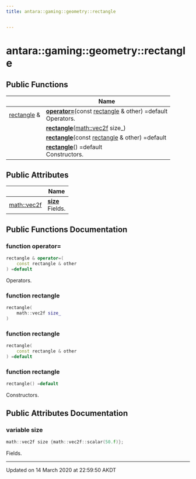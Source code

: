 ```yaml
---
title: antara::gaming::geometry::rectangle


---
```


# antara::gaming::geometry::rectangle















## Public Functions

|                | Name           |
| -------------- | -------------- |
| [rectangle](Classes/structantara_1_1gaming_1_1geometry_1_1rectangle.md) & | **[operator=](Classes/structantara_1_1gaming_1_1geometry_1_1rectangle.md#function-operator=)**(const [rectangle](Classes/structantara_1_1gaming_1_1geometry_1_1rectangle.md) & other) =default <br>Operators.  |
|  | **[rectangle](Classes/structantara_1_1gaming_1_1geometry_1_1rectangle.md#function-rectangle)**([math::vec2f](Classes/classantara_1_1gaming_1_1math_1_1basic__vector.md) size_)  |
|  | **[rectangle](Classes/structantara_1_1gaming_1_1geometry_1_1rectangle.md#function-rectangle)**(const [rectangle](Classes/structantara_1_1gaming_1_1geometry_1_1rectangle.md) & other) =default  |
|  | **[rectangle](Classes/structantara_1_1gaming_1_1geometry_1_1rectangle.md#function-rectangle)**() =default <br>Constructors.  |


## Public Attributes

|                | Name           |
| -------------- | -------------- |
| [math::vec2f](Classes/classantara_1_1gaming_1_1math_1_1basic__vector.md) | **[size](Classes/structantara_1_1gaming_1_1geometry_1_1rectangle.md#variable-size)** <br>Fields.  |










## Public Functions Documentation

### function operator=

```cpp
rectangle & operator=(
    const rectangle & other
) =default
```

Operators. 



























### function rectangle

```cpp
rectangle(
    math::vec2f size_
)
```




























### function rectangle

```cpp
rectangle(
    const rectangle & other
) =default
```




























### function rectangle

```cpp
rectangle() =default
```

Constructors. 





























## Public Attributes Documentation

### variable size

```cpp
math::vec2f size {math::vec2f::scalar(50.f)};
```

Fields. 































-------------------------------

Updated on 14 March 2020 at 22:59:50 AKDT